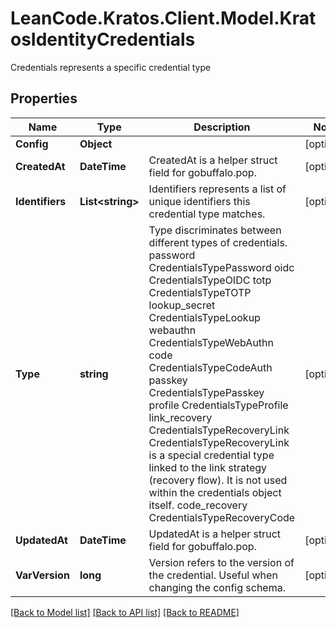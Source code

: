 # LeanCode.Kratos.Client.Model.KratosIdentityCredentials
Credentials represents a specific credential type

## Properties

Name | Type | Description | Notes
------------ | ------------- | ------------- | -------------
**Config** | **Object** |  | [optional] 
**CreatedAt** | **DateTime** | CreatedAt is a helper struct field for gobuffalo.pop. | [optional] 
**Identifiers** | **List&lt;string&gt;** | Identifiers represents a list of unique identifiers this credential type matches. | [optional] 
**Type** | **string** | Type discriminates between different types of credentials. password CredentialsTypePassword oidc CredentialsTypeOIDC totp CredentialsTypeTOTP lookup_secret CredentialsTypeLookup webauthn CredentialsTypeWebAuthn code CredentialsTypeCodeAuth passkey CredentialsTypePasskey profile CredentialsTypeProfile link_recovery CredentialsTypeRecoveryLink  CredentialsTypeRecoveryLink is a special credential type linked to the link strategy (recovery flow).  It is not used within the credentials object itself. code_recovery CredentialsTypeRecoveryCode | [optional] 
**UpdatedAt** | **DateTime** | UpdatedAt is a helper struct field for gobuffalo.pop. | [optional] 
**VarVersion** | **long** | Version refers to the version of the credential. Useful when changing the config schema. | [optional] 

[[Back to Model list]](../../README.md#documentation-for-models) [[Back to API list]](../../README.md#documentation-for-api-endpoints) [[Back to README]](../../README.md)

